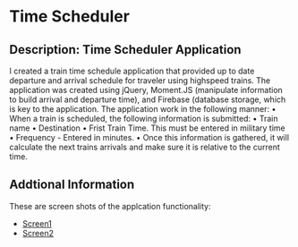 # Time Scheduler

## Description: Time Scheduler Application
I created a train time schedule application that provided up to date departure and arrival schedule for traveler using highspeed trains. The application was created using jQuery, Moment.JS (manipulate information to build arrival and departure time), and Firebase (database storage, which is key to the application. 
The application work in the following manner:
•	When a train is scheduled, the following information is submitted:
•	Train name
•	Destination
•	Frist Train Time.  This must be entered in military time
•	Frequency - Entered in minutes.
•	Once this information is gathered, it will calculate the next trains arrivals and make sure it is relative to the current time.  

## Addtional Information
   These are screen shots of the applcation functionality:

- [Screen1](https://github.com/DiggsNG/timescheduler/blob/master/img/TimeSchedule01.PNG)
- [Screen2](https://github.com/DiggsNG/timescheduler/blob/master/img/TimeSchedule01.PNG)
